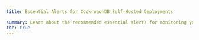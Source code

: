 ```yaml
---
title: Essential Alerts for CockroachDB Self-Hosted Deployments

summary: Learn about the recommended essential alerts for monitoring your CockroachDB {{ site.data.products.core }} cluster.
toc: true
---
```

